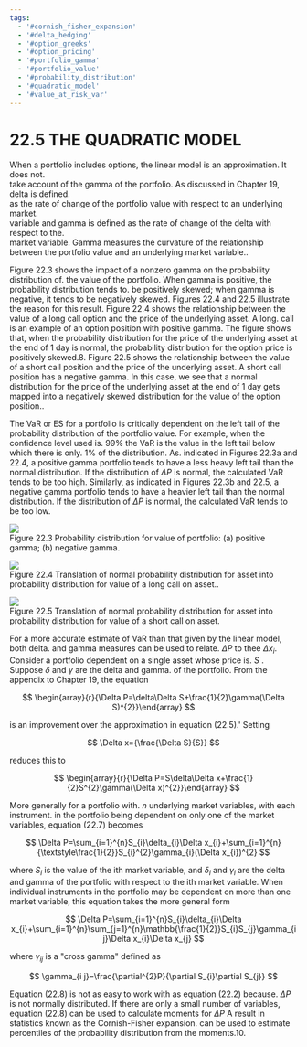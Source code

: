 ```yaml
---
tags:
  - '#cornish_fisher_expansion'
  - '#delta_hedging'
  - '#option_greeks'
  - '#option_pricing'
  - '#portfolio_gamma'
  - '#portfolio_value'
  - '#probability_distribution'
  - '#quadratic_model'
  - '#value_at_risk_var'
---
```

# 22.5  THE QUADRATIC MODEL  

When a portfolio includes options, the linear model is an approximation. It does not.   
take account of the gamma of the portfolio. As discussed in Chapter 19, delta is defined.   
as the rate of change of the portfolio value with respect to an underlying market.   
variable and gamma is defined as the rate of change of the delta with respect to the.   
market variable. Gamma measures the curvature of the relationship between the portfolio value and an underlying market variable..  

Figure 22.3 shows the impact of a nonzero gamma on the probability distribution of. the value of the portfolio. When gamma is positive, the probability distribution tends to. be positively skewed; when gamma is negative, it tends to be negatively skewed. Figures 22.4 and 22.5 illustrate the reason for this result. Figure 22.4 shows the relationship between the value of a long call option and the price of the underlying asset. A long. call is an example of an option position with positive gamma. The figure shows that, when the probability distribution for the price of the underlying asset at the end of 1 day is normal, the probability distribution for the option price is positively skewed.8. Figure 22.5 shows the relationship between the value of a short call position and the price of the underlying asset. A short call position has a negative gamma. In this case, we see that a normal distribution for the price of the underlying asset at the end of 1 day gets mapped into a negatively skewed distribution for the value of the option position..  

The VaR or ES for a portfolio is critically dependent on the left tail of the probability distribution of the portfolio value. For example, when the confidence level used is. $99\%$ the $\mathrm{VaR}$ is the value in the left tail below which there is only. $1\%$ of the distribution. As. indicated in Figures 22.3a and 22.4, a positive gamma portfolio tends to have a less heavy left tail than the normal distribution. If the distribution of $\Delta P$ is normal, the calculated VaR tends to be too high. Similarly, as indicated in Figures 22.3b and 22.5, a negative gamma portfolio tends to have a heavier left tail than the normal distribution. If the distribution of $\Delta P$ is normal, the calculated VaR tends to be too low.  

![](297e7a22026ed74af815022c419f72460e8abd84318d0e89a524dffd0568de18.jpg)  
Figure 22.3  Probability distribution for value of portfolio: (a) positive gamma; (b) negative gamma.  

![](1ca6323bbc85a5a69ebd66cffacd69dd07f30290165b5c47cb8628182bc6694a.jpg)  
Figure 22.4 Translation of normal probability distribution for asset into probability distribution for value of a long call on asset..  

![](9fc3dc8a410e4112a5a9fbcd13c56bc745df53b4d71b4e11abdb78446fd78cfa.jpg)  
Figure 22.5 Translation of normal probability distribution for asset into probability distribution for value of a short call on asset.  

For a more accurate estimate of $\mathrm{VaR}$ than that given by the linear model, both delta. and gamma measures can be used to relate. $\Delta P$ to thee $\Delta x_{i}.$ Consider a portfolio dependent on a single asset whose price is. $S$ . Suppose $\delta$ and $\gamma$ are the delta and gamma. of the portfolio. From the appendix to Chapter 19, the equation  

$$
\begin{array}{r}{\Delta P=\delta\Delta S+\frac{1}{2}\gamma(\Delta S)^{2}}\end{array}
$$  

is an improvement over the approximation in equation (22.5).' Setting  

$$
\Delta x={\frac{\Delta S}{S}}
$$  

reduces this to  

$$
\begin{array}{r}{\Delta P=S\delta\Delta x+\frac{1}{2}S^{2}\gamma(\Delta x)^{2}}\end{array}
$$  

More generally for a portfolio with. $n$ underlying market variables, with each instrument. in the portfolio being dependent on only one of the market variables, equation (22.7) becomes  

$$
\Delta P=\sum_{i=1}^{n}S_{i}\delta_{i}\Delta x_{i}+\sum_{i=1}^{n}{\textstyle\frac{1}{2}}S_{i}^{2}\gamma_{i}(\Delta x_{i})^{2} 
$$  

where $S_{i}$ is the value of the ith market variable, and $\delta_{i}$ and $\gamma_{i}$ are the delta and gamma of the portfolio with respect to the ith market variable. When individual instruments in the portfolio may be dependent on more than one market variable, this equation takes the more general form  

$$
\Delta P=\sum_{i=1}^{n}S_{i}\delta_{i}\Delta x_{i}+\sum_{i=1}^{n}\sum_{j=1}^{n}\mathbb{\frac{1}{2}}S_{i}S_{j}\gamma_{i j}\Delta x_{i}\Delta x_{j}
$$  

where $\gamma_{i j}$ is a "cross gamma" defined as  

$$
\gamma_{i j}=\frac{\partial^{2}P}{\partial S_{i}\partial S_{j}}
$$  

Equation (22.8) is not as easy to work with as equation (22.2) because. $\Delta P$ is not normally distributed. If there are only a small number of variables, equation (22.8) can be used to calculate moments for $\Delta P$ A result in statistics known as the Cornish-Fisher expansion. can be used to estimate percentiles of the probability distribution from the moments.10.  
